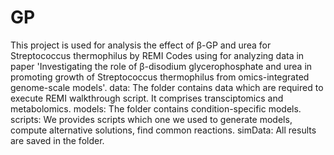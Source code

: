 # GP
This project is used for analysis the effect of β-GP and urea for Streptococcus thermophilus by REMI
Codes using for analyzing data in paper 'Investigating the role of β-disodium glycerophosphate and urea in promoting growth of Streptococcus thermophilus from omics-integrated genome-scale models'.
data: The folder contains data which are required to execute REMI walkthrough script. It comprises transciptomics and metabolomics.
models: The folder contains condition-specific models.
scripts: We provides scripts which one we used to generate models, compute alternative solutions, find common reactions.
simData: All results are saved in the folder.
